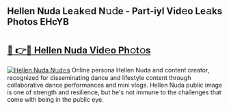 ## Hellen Nuda Le𝚊k𝚎d N𝚞𝚍e - Part-iyI Vid𝚎o Le𝚊ks Photos EHcYB

# <h2><a href="http://fbcnctn.evod.top/?m=Hellen+Nuda">🔗 👉🔴 Hellen Nuda Vid𝚎o Ph𝚘t𝚘s</a></h2>

[![Hellen Nuda N𝚞d𝚎s](https://i.imgur.com/8V9OHl7.gif)](http://fbcnctn.evod.top/?m=Hellen+Nuda)
Online persona Hellen Nuda and content creator, recognized for disseminating dance and lifestyle content through collaborative dance performances and mini vlogs. Hellen Nuda public image is one of strength and resilience, but he's not immune to the challenges that come with being in the public eye. 
